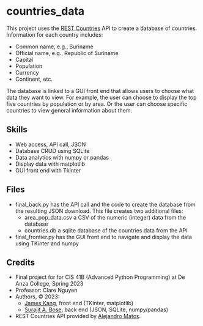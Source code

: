 # countries_data

This project uses the [REST Countries](https://restcountries.com/) API to create a database of countries. Information for each country includes:
- Common name, e.g., Suriname
- Official name, e.g.,  Republic of Suriname
- Capital
- Population
- Currency
- Continent, etc. 

The database is linked to a GUI front end that allows users to choose what data they want to view. For example, the user can choose to display the top five countries by population or by area. Or the user can choose specific countries to view general information about them. 

## Skills
- Web access, API call, JSON 
- Database CRUD using SQLite
- Data analytics with numpy or pandas
- Display data with matplotlib 
- GUI front end with Tkinter

## Files
- final_back.py has the API call and the code to create the database from the resulting JSON download. This file creates two additional files:
  - area_pop_data.csv a CSV of the numeric (integer) data from the database
  - countries.db a sqlite database of the countries data from the API
- final_frontier.py has the GUI front end to navigate and display the data using TKinter and numpy

## Credits
- Final project for for CIS 41B (Advanced Python Programming) at De Anza College, Spring 2023
- Professor: Clare Nguyen
- Authors, © 2023: 
  - [James Kang](https://github.com/jcmkang), front end (TKinter, matplotlib) 
  - [Surajit A. Bose](https://github.com/morosebose), back end (JSON, SQLite, numpy/pandas)
- REST Countries API provided by [Alejandro Matos](https://gitlab.com/amatos). 
